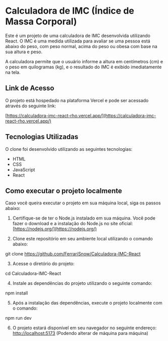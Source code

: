 # Calculadora de IMC (Índice de Massa Corporal)

Este é um projeto de uma calculadora de IMC desenvolvida utilizando React. O IMC é uma medida utilizada para avaliar se uma pessoa está abaixo do peso, com peso normal, acima do peso ou obesa com base na sua altura e peso.

A calculadora permite que o usuário informe a altura em centímetros (cm) e o peso em quilogramas (kg), e o resultado do IMC é exibido imediatamente na tela.

## Link de Acesso

O projeto está hospedado na plataforma Vercel e pode ser acessado através do seguinte link:

[https://calculadora-imc-react-rho.vercel.app/](https://calculadora-imc-react-rho.vercel.app/)

## Tecnologias Utilizadas

O clone foi desenvolvido utilizando as seguintes tecnologias:

- HTML
- CSS
- JavaScript
- React

## Como executar o projeto localmente

Caso você queira executar o projeto em sua máquina local, siga os passos abaixo:

1. Certifique-se de ter o Node.js instalado em sua máquina. Você pode fazer o download e a instalação do Node.js no site oficial: [https://nodejs.org/](https://nodejs.org/)

2. Clone este repositório em seu ambiente local utilizando o comando abaixo:

git clone https://github.com/FerrariSnow/Calculadora-IMC-React

3. Acesse o diretório do projeto:

cd Calculadora-IMC-React

4. Instale as dependências do projeto utilizando o seguinte comando:

npm install

5. Após a instalação das dependências, execute o projeto localmente com o comando:

npm run dev

6. O projeto estará disponível em seu navegador no seguinte endereço: [http://localhost:5173](http://localhost:3000)
   (Podendo alterar de máquina para máquina)

